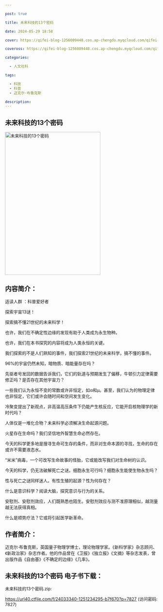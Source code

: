 ```yaml
---

post: true

title: 未来科技的13个密码

date: 2024-05-29 18:58

cover: https://qifei-blog-1256009448.cos.ap-chengdu.myqcloud.com/qifei-blog/651a307ac458853aefef09c3.jpg

coveross: https://qifei-blog-1256009448.cos.ap-chengdu.myqcloud.com/qifei-blog/651a307ac458853aefef09c3.jpg

categories:

  - 人文社科

tags:

  - 科技
  - 科普
  - 迈克尔·布鲁克斯

description:
---
```


## 未来科技的13个密码
<img alt="未来科技的13个密码 " class="aligncenter loaded" data-was-processed="true" decoding="async" fetchpriority="high" height="471" src="https://qifei-blog-1256009448.cos.ap-chengdu.myqcloud.com/qifei-blog/651a307ac458853aefef09c3.jpg " style="cursor: zoom-in;" width="314"/>

## 内容简介：

适读人群 ：科普爱好者

探索宇宙13谜！

探索搞不懂21世纪的未来科学！

也许，我们在不确定性边缘的发现有助于人类成为永生物种。

也许，我们在本书探究的内容将成为人类永恒的关键。

我们探索的不是人们熟知的事件，我们探索21世纪的未来科学，搞不懂的事件。

96%的宇宙仍然未知，暗物质、暗能量存在吗？

先驱者号发回的数据告诉我们，它们的轨道与预期发生了偏移，牛顿引力定律需要修正吗？是否存在其他宇宙力？

一些我们认为永恒不变的常数或许非恒定，如α和μ。甚至，我们认为的物理定律也非恒定，它们或许会随时间和空间发生变化。

冷聚变提出了新观点，非高温高压条件下仍能产生核反应，它能开启核物理学的新时代吗？

人体仅是一堆化合物？未来科学必须解决生命起源问题。

火星存在生命吗？我们坚信地外智慧生命必然存在。

今天的科学更多地是搜寻生命可生存的条件，而非对生命本源的寻找，生命的存在或许不需要液态水。

“米米”病毒，一个可改写生命故事的怪胎，它或能改写我们对生命树的认识。

今天的科学，仍无法破解死亡之谜。细胞永生可行吗？细胞永生能使生物永生吗？

性与死亡之谜同样迷人。有性生殖的起源？性为何存在？

什么是意识科学？阅读大脑，探究意识与行为的关系。

安慰剂、安慰剂效应，人们既熟悉也陌生。安慰剂效应与测不准原理相似，越测量越无法获得真相。

什么是顺势疗法？它或将引起医学新革命。

## 作者简介：

迈克尔·布鲁克斯，英国量子物理学博士，理论物理学家。《新科学家》杂志顾问、《新政治家》杂志作者。他的作品曾在《卫报》《独立报》《文摘》等杂志发表，曾出版作品《自由基》《不确定的边缘》《几率》。

## 未来科技的13个密码 电子书下载：

未来科技的13个密码.zip: 

https://url40.ctfile.com/f/24033340-1251234295-b7f670?p=7827 (访问密码: 7827)

